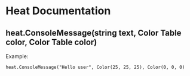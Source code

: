 # Heat Documentation



## heat.ConsoleMessage(string text, Color Table color, Color Table color)

Example:

    heat.ConsoleMessage("Hello user", Color(25, 25, 25), Color(0, 0, 0)
